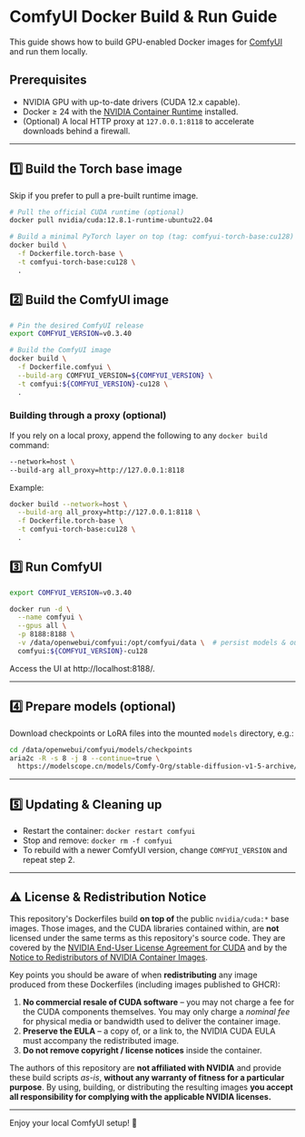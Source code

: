 # ComfyUI Docker Build & Run Guide

This guide shows how to build GPU-enabled Docker images for [ComfyUI](https://github.com/comfyanonymous/ComfyUI) and run them locally.

## Prerequisites
* NVIDIA GPU with up-to-date drivers (CUDA 12.x capable).
* Docker ≥ 24 with the [NVIDIA Container Runtime](https://docs.nvidia.com/datacenter/cloud-native/container-toolkit/install-guide.html) installed.
* (Optional) A local HTTP proxy at `127.0.0.1:8118` to accelerate downloads behind a firewall.

---

## 1️⃣ Build the Torch base image

Skip if you prefer to pull a pre-built runtime image.

```bash
# Pull the official CUDA runtime (optional)
docker pull nvidia/cuda:12.8.1-runtime-ubuntu22.04

# Build a minimal PyTorch layer on top (tag: comfyui-torch-base:cu128)
docker build \
  -f Dockerfile.torch-base \
  -t comfyui-torch-base:cu128 \
  .
```

## 2️⃣ Build the ComfyUI image

```bash
# Pin the desired ComfyUI release
export COMFYUI_VERSION=v0.3.40

# Build the ComfyUI image
docker build \
  -f Dockerfile.comfyui \
  --build-arg COMFYUI_VERSION=${COMFYUI_VERSION} \
  -t comfyui:${COMFYUI_VERSION}-cu128 \
  .
```

### Building through a proxy (optional)
If you rely on a local proxy, append the following to any `docker build` command:

```bash
--network=host \
--build-arg all_proxy=http://127.0.0.1:8118
```

Example:

```bash
docker build --network=host \
  --build-arg all_proxy=http://127.0.0.1:8118 \
  -f Dockerfile.torch-base \
  -t comfyui-torch-base:cu128 \
  .
```

## 3️⃣ Run ComfyUI

```bash
export COMFYUI_VERSION=v0.3.40

docker run -d \
  --name comfyui \
  --gpus all \
  -p 8188:8188 \
  -v /data/openwebui/comfyui:/opt/comfyui/data \  # persist models & outputs
  comfyui:${COMFYUI_VERSION}-cu128
```

Access the UI at http://localhost:8188/.

---

## 4️⃣ Prepare models (optional)

Download checkpoints or LoRA files into the mounted `models` directory, e.g.:

```bash
cd /data/openwebui/comfyui/models/checkpoints
aria2c -R -s 8 -j 8 --continue=true \
  https://modelscope.cn/models/Comfy-Org/stable-diffusion-v1-5-archive/resolve/master/v1-5-pruned-emaonly-fp16.safetensors
```

---

## 5️⃣ Updating & Cleaning up

* Restart the container: `docker restart comfyui`
* Stop and remove: `docker rm -f comfyui`
* To rebuild with a newer ComfyUI version, change `COMFYUI_VERSION` and repeat step 2.

---

## ⚠️ License & Redistribution Notice

This repository's Dockerfiles build **on top of** the public `nvidia/cuda:*` base images.  Those
images, and the CUDA libraries contained within, are **not** licensed under the same terms as
this repository's source code. They are covered by the
[NVIDIA End-User License Agreement for CUDA](https://docs.nvidia.com/cuda/eula/index.html)
and by the
[Notice to Redistributors of NVIDIA Container Images](https://developer.nvidia.com/nvidia-container-runtime-license).

Key points you should be aware of when **redistributing** any image produced from these
Dockerfiles (including images published to GHCR):

1. **No commercial resale of CUDA software** – you may not charge a fee for the CUDA
   components themselves.  You may only charge a *nominal fee* for physical media or
   bandwidth used to deliver the container image.
2. **Preserve the EULA** – a copy of, or a link to, the NVIDIA CUDA EULA must accompany
   the redistributed image.
3. **Do not remove copyright / license notices** inside the container.

The authors of this repository are **not affiliated with NVIDIA** and provide these build
scripts *as-is*, **without any warranty of fitness for a particular purpose**.  By using,
building, or distributing the resulting images **you accept all responsibility for
complying with the applicable NVIDIA licenses.**

---

Enjoy your local ComfyUI setup! 🚀